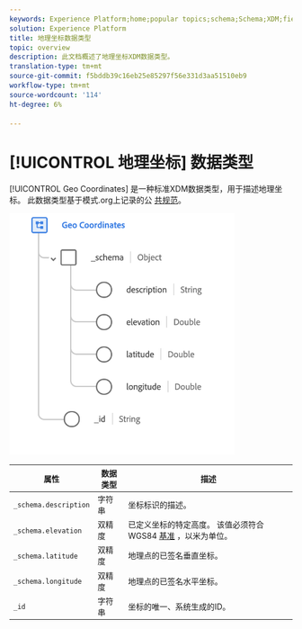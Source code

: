 ```yaml
---
keywords: Experience Platform;home;popular topics;schema;Schema;XDM;fields;schemas;Schemas;geo;coordinates;datatype;data-type;data type;
solution: Experience Platform
title: 地理坐标数据类型
topic: overview
description: 此文档概述了地理坐标XDM数据类型。
translation-type: tm+mt
source-git-commit: f5bddb39c16eb25e85297f56e331d3aa51510eb9
workflow-type: tm+mt
source-wordcount: '114'
ht-degree: 6%

---
```



# [!UICONTROL 地理坐标] 数据类型

[!UICONTROL Geo Coordinates] 是一种标准XDM数据类型，用于描述地理坐标。 此数据类型基于模式.org上记录的公 [共规范](https://schema.org/GeoCoordinates)。

<img src="../images/data-types/geo-coordinates.png" width="400" /><br />

| 属性 | 数据类型 | 描述 |
| --- | --- | --- |
| `_schema.description` | 字符串 | 坐标标识的描述。 |
| `_schema.elevation` | 双精度 | 已定义坐标的特定高度。 该值必须符合WGS84 [基准](http://gisgeography.com/wgs84-world-geodetic-system/) ，以米为单位。 |
| `_schema.latitude` | 双精度 | 地理点的已签名垂直坐标。 |
| `_schema.longitude` | 双精度 | 地理点的已签名水平坐标。 |
| `_id` | 字符串 | 坐标的唯一、系统生成的ID。 |
